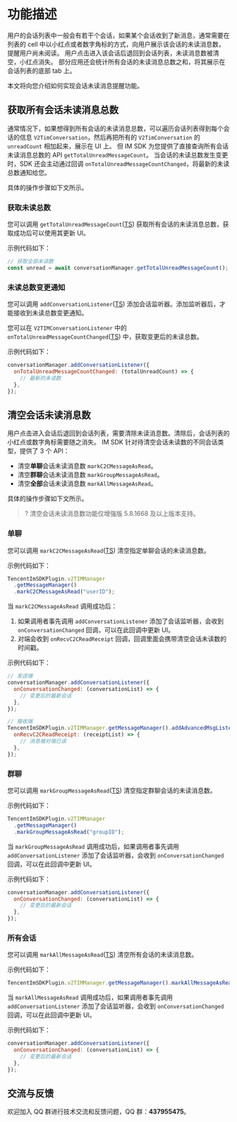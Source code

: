 # 功能描述

用户的会话列表中一般会有若干个会话，如果某个会话收到了新消息，通常需要在列表的 cell 中以小红点或者数字角标的方式，向用户展示该会话的未读消息数，提醒用户尚未阅读。
用户点击进入该会话后退回到会话列表，未读消息数被清空，小红点消失。
部分应用还会统计所有会话的未读消息总数之和，将其展示在会话列表的底部 tab 上。

本文将向您介绍如何实现会话未读消息提醒功能。

## 获取所有会话未读消息总数

通常情况下，如果想得到所有会话的未读消息总数，可以遍历会话列表得到每个会话的信息 `V2TimConversation`，然后再把所有的 `V2TimConversation` 的 `unreadCount` 相加起来，展示在 UI 上。
但 IM SDK 为您提供了直接查询所有会话未读消息总数的 API `getTotalUnreadMessageCount`。
当会话的未读总数发生变更时，SDK 还会主动通过回调 `onTotalUnreadMessageCountChanged`，将最新的未读总数通知给您。

具体的操作步骤如下文所示。

### 获取未读总数

您可以调用 `getTotalUnreadMessageCount`([TS](https://comm.qq.com/im-react-native-doc/classes/ConversationManager________.V2TIMConversationManager.html#getTotalUnreadMessageCount)) 获取所有会话的未读消息总数，获取成功后可以使用其更新 UI。

示例代码如下：

```javascript
// 获取全部未读数
const unread = await conversationManager.getTotalUnreadMessageCount();
```

### 未读总数变更通知

您可以调用 `addConversationListener`([TS](https://comm.qq.com/im-react-native-doc/classes/ConversationManager________.V2TIMConversationManager.html#addConversationListener)) 添加会话监听器。添加监听器后，才能接收到未读总数变更通知。

您可以在 `V2TIMConversationListener` 中的 `onTotalUnreadMessageCountChanged`([TS](https://comm.qq.com/im-react-native-doc/interfaces/interface.V2TimConversationListener-1.html#onTotalUnreadMessageCountChanged)) 中，获取变更后的未读总数。

示例代码如下：

```javascript
conversationManager.addConversationListener({
  onTotalUnreadMessageCountChanged: (totalUnreadCount) => {
    // 最新的未读数
  },
});
```

## 清空会话未读消息数

用户点击进入会话后退回到会话列表，需要清除未读消息数。清除后，会话列表的小红点或数字角标需要随之消失。
IM SDK 针对待清空会话未读数的不同会话类型，提供了 3 个 API：

- 清空**单聊**会话未读消息数 `markC2CMessageAsRead`。
- 清空**群聊**会话未读消息数 `markGroupMessageAsRead`。
- 清空**全部**会话未读消息数 `markAllMessageAsRead`。

具体的操作步骤如下文所示。

> ? 清空会话未读消息数功能仅增强版 5.8.1668 及以上版本支持。

### 单聊

您可以调用 `markC2CMessageAsRead`([TS](https://comm.qq.com/im-react-native-doc/classes/MessageManager__________.V2TIMMessageManager.html#markC2CMessageAsRead)) 清空指定单聊会话的未读消息数。

示例代码如下：

```javascript
TencentImSDKPlugin.v2TIMManager
  .getMessageManager()
  .markC2CMessageAsRead("userID");
```

当 `markC2CMessageAsRead` 调用成功后：

1. 如果调用者事先调用 `addConversationListener` 添加了会话监听器，会收到 `onConversationChanged` 回调，可以在此回调中更新 UI。
2. 对端会收到 `onRecvC2CReadReceipt` 回调，回调里面会携带清空会话未读数的时间戳。

示例代码如下：

```javascript
// 发送端
conversationManager.addConversationListener({
  onConversationChanged: (conversationList) => {
    // 变更后的最新会话
  },
});

// 接收端
TencentImSDKPlugin.v2TIMManager.getMessageManager().addAdvancedMsgListener({
  onRecvC2CReadReceipt: (receiptList) => {
    // 消息被对端已读
  },
});
```

### 群聊

您可以调用 `markGroupMessageAsRead`([TS](https://comm.qq.com/im-react-native-doc/classes/MessageManager__________.V2TIMMessageManager.html#markGroupMessageAsRead)) 清空指定群聊会话的未读消息数。

示例代码如下：

```javascript
TencentImSDKPlugin.v2TIMManager
  .getMessageManager()
  .markGroupMessageAsRead("groupID");
```

当 `markGroupMessageAsRead` 调用成功后，如果调用者事先调用 `addConversationListener` 添加了会话监听器，会收到 `onConversationChanged` 回调，可以在此回调中更新 UI。

示例代码如下：

```javascript
conversationManager.addConversationListener({
  onConversationChanged: (conversationList) => {
    // 变更后的最新会话
  },
});
```

### 所有会话

您可以调用 `markAllMessageAsRead`([TS](https://comm.qq.com/im-react-native-doc/classes/MessageManager__________.V2TIMMessageManager.html#markAllMessageAsRead)) 清空所有会话的未读消息数。

示例代码如下：

```javascript
TencentImSDKPlugin.v2TIMManager.getMessageManager().markAllMessageAsRead();
```

当 `markAllMessageAsRead` 调用成功后，如果调用者事先调用 `addConversationListener` 添加了会话监听器，会收到 `onConversationChanged` 回调，可以在此回调中更新 UI。

示例代码如下：

```javascript
conversationManager.addConversationListener({
  onConversationChanged: (conversationList) => {
    // 变更后的最新会话
  },
});
```

## 交流与反馈

欢迎加入 QQ 群进行技术交流和反馈问题，QQ 群：**437955475**。
